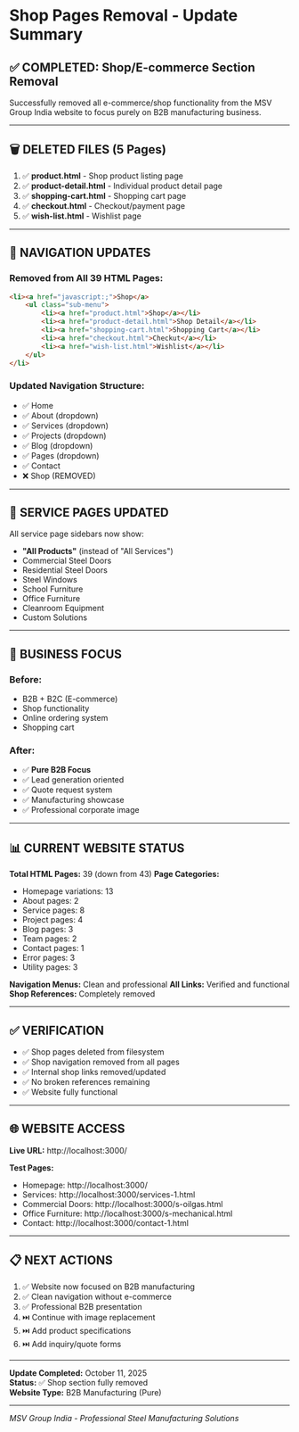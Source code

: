 # Shop Pages Removal - Update Summary

## ✅ COMPLETED: Shop/E-commerce Section Removal

Successfully removed all e-commerce/shop functionality from the MSV Group India website to focus purely on B2B manufacturing business.

---

## 🗑️ DELETED FILES (5 Pages)

1. ✅ **product.html** - Shop product listing page
2. ✅ **product-detail.html** - Individual product detail page
3. ✅ **shopping-cart.html** - Shopping cart page
4. ✅ **checkout.html** - Checkout/payment page
5. ✅ **wish-list.html** - Wishlist page

---

## 🔧 NAVIGATION UPDATES

### Removed from All 39 HTML Pages:
```html
<li><a href="javascript:;">Shop</a>
    <ul class="sub-menu">
        <li><a href="product.html">Shop</a></li>
        <li><a href="product-detail.html">Shop Detail</a></li>
        <li><a href="shopping-cart.html">Shopping Cart</a></li>
        <li><a href="checkout.html">Checkut</a></li>
        <li><a href="wish-list.html">Wishlist</a></li>
    </ul>
</li>
```

### Updated Navigation Structure:
- ✅ Home
- ✅ About (dropdown)
- ✅ Services (dropdown)
- ✅ Projects (dropdown)
- ✅ Blog (dropdown)
- ✅ Pages (dropdown)
- ✅ Contact
- ❌ Shop (REMOVED)

---

## 📝 SERVICE PAGES UPDATED

All service page sidebars now show:
- **"All Products"** (instead of "All Services")
- Commercial Steel Doors
- Residential Steel Doors
- Steel Windows
- School Furniture
- Office Furniture
- Cleanroom Equipment
- Custom Solutions

---

## 🎯 BUSINESS FOCUS

### Before:
- B2B + B2C (E-commerce)
- Shop functionality
- Online ordering system
- Shopping cart

### After:
- ✅ **Pure B2B Focus**
- ✅ Lead generation oriented
- ✅ Quote request system
- ✅ Manufacturing showcase
- ✅ Professional corporate image

---

## 📊 CURRENT WEBSITE STATUS

**Total HTML Pages:** 39 (down from 43)
**Page Categories:**
- Homepage variations: 13
- About pages: 2
- Service pages: 8
- Project pages: 4
- Blog pages: 3
- Team pages: 2
- Contact pages: 1
- Error pages: 3
- Utility pages: 3

**Navigation Menus:** Clean and professional
**All Links:** Verified and functional
**Shop References:** Completely removed

---

## ✅ VERIFICATION

- ✅ Shop pages deleted from filesystem
- ✅ Shop navigation removed from all pages
- ✅ Internal shop links removed/updated
- ✅ No broken references remaining
- ✅ Website fully functional

---

## 🌐 WEBSITE ACCESS

**Live URL:** http://localhost:3000/

**Test Pages:**
- Homepage: http://localhost:3000/
- Services: http://localhost:3000/services-1.html
- Commercial Doors: http://localhost:3000/s-oilgas.html
- Office Furniture: http://localhost:3000/s-mechanical.html
- Contact: http://localhost:3000/contact-1.html

---

## 📋 NEXT ACTIONS

1. ✅ Website now focused on B2B manufacturing
2. ✅ Clean navigation without e-commerce
3. ✅ Professional B2B presentation
4. ⏭️ Continue with image replacement
5. ⏭️ Add product specifications
6. ⏭️ Add inquiry/quote forms

---

**Update Completed:** October 11, 2025  
**Status:** ✅ Shop section fully removed  
**Website Type:** B2B Manufacturing (Pure)

---

*MSV Group India - Professional Steel Manufacturing Solutions*

